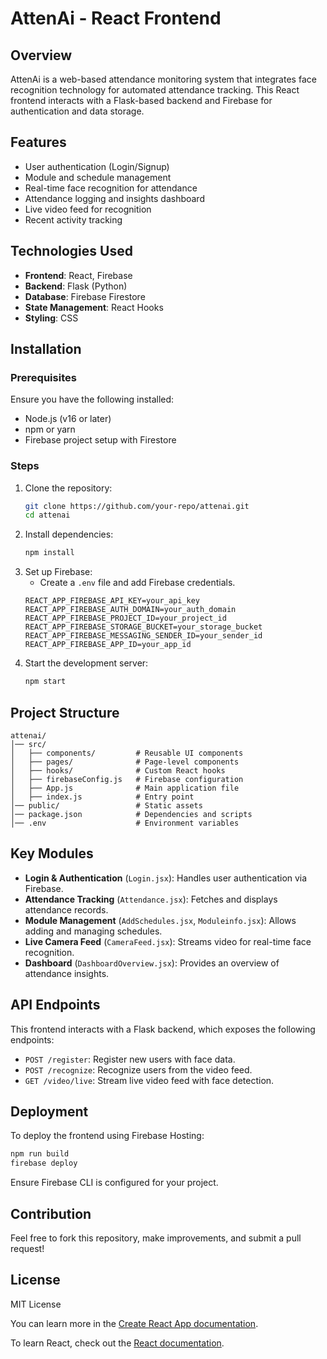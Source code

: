 # AttenAi - React Frontend

## Overview
AttenAi is a web-based attendance monitoring system that integrates face recognition technology for automated attendance tracking. This React frontend interacts with a Flask-based backend and Firebase for authentication and data storage.

## Features
- User authentication (Login/Signup)
- Module and schedule management
- Real-time face recognition for attendance
- Attendance logging and insights dashboard
- Live video feed for recognition
- Recent activity tracking

## Technologies Used
- **Frontend**: React, Firebase
- **Backend**: Flask (Python)
- **Database**: Firebase Firestore
- **State Management**: React Hooks
- **Styling**: CSS

## Installation
### Prerequisites
Ensure you have the following installed:
- Node.js (v16 or later)
- npm or yarn
- Firebase project setup with Firestore

### Steps
1. Clone the repository:
   ```sh
   git clone https://github.com/your-repo/attenai.git
   cd attenai
   ```
2. Install dependencies:
   ```sh
   npm install
   ```
3. Set up Firebase:
   - Create a `.env` file and add Firebase credentials.
   ```env
   REACT_APP_FIREBASE_API_KEY=your_api_key
   REACT_APP_FIREBASE_AUTH_DOMAIN=your_auth_domain
   REACT_APP_FIREBASE_PROJECT_ID=your_project_id
   REACT_APP_FIREBASE_STORAGE_BUCKET=your_storage_bucket
   REACT_APP_FIREBASE_MESSAGING_SENDER_ID=your_sender_id
   REACT_APP_FIREBASE_APP_ID=your_app_id
   ```
4. Start the development server:
   ```sh
   npm start
   ```

## Project Structure
```
attenai/
│── src/
│   ├── components/         # Reusable UI components
│   ├── pages/              # Page-level components
│   ├── hooks/              # Custom React hooks
│   ├── firebaseConfig.js   # Firebase configuration
│   ├── App.js              # Main application file
│   ├── index.js            # Entry point
│── public/                 # Static assets
│── package.json            # Dependencies and scripts
│── .env                    # Environment variables
```

## Key Modules
- **Login & Authentication** (`Login.jsx`): Handles user authentication via Firebase.
- **Attendance Tracking** (`Attendance.jsx`): Fetches and displays attendance records.
- **Module Management** (`AddSchedules.jsx`, `Moduleinfo.jsx`): Allows adding and managing schedules.
- **Live Camera Feed** (`CameraFeed.jsx`): Streams video for real-time face recognition.
- **Dashboard** (`DashboardOverview.jsx`): Provides an overview of attendance insights.

## API Endpoints
This frontend interacts with a Flask backend, which exposes the following endpoints:
- `POST /register`: Register new users with face data.
- `POST /recognize`: Recognize users from the video feed.
- `GET /video/live`: Stream live video feed with face detection.

## Deployment
To deploy the frontend using Firebase Hosting:
```sh
npm run build
firebase deploy
```
Ensure Firebase CLI is configured for your project.

## Contribution
Feel free to fork this repository, make improvements, and submit a pull request!

## License
MIT License



You can learn more in the [Create React App documentation](https://facebook.github.io/create-react-app/docs/getting-started).

To learn React, check out the [React documentation](https://reactjs.org/).
